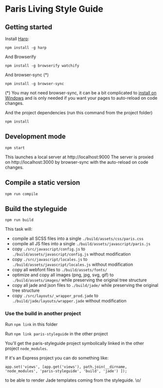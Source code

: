 # Paris Living Style Guide

## Getting started

Install [Harp](http://harpjs.com):

    npm install -g harp

And Browserify

    npm install -g browserify watchify

And browser-sync (*)

    npm install -g browser-sync

(*) You may not need browser-sync, it can be a bit complicated to [install on Windows](http://www.browsersync.io/docs/#windows-users) and is only needed if you want your pages to auto-reload on code changes.

And the project dependencies (run this command from the project folder)

    npm install


## Development mode

    npm start

This launches a local server at http://localhost:9000
The server is proxied on http://localhost:3000 by browser-sync with the auto-reload on code changes.


## Compile a static version

    npm run compile


## Build the styleguide

    npm run build

This task will:
* compile all SCSS files into a single `./build/assets/css/paris.css`
* compile all JS files into a single `./build/assets/javascript/paris.js`
* copy `./src/javascript/config.js` to `./build/assets/javascript/config.js` without modification
* copy `./src/javascript/locales.js` to `./build/assets/javascript/locales.js` without modification
* copy all webfont files to `./build/assets/fonts/`
* optimize and copy all images (png, jpg, svg, gif) to `./build/assets/images/` while preserving the original tree structure
* copy all jade and json files to `./build/jade/` while preserving the original tree structure
* copy `./src/layouts/_wrapper_prod.jade` to `./build/jade/layouts/wrapper.jade` without modification

### Use the build in another project

Run `npm link` in this folder

Run `npm link paris-styleguide` in the other project

You'll get the paris-styleguide project symbolically linked in the other project `node_modules`.

If it's an Express project you can do something like:

    app.set('views', [app.get('views'), path.join(__dirname, 'node_modules', 'paris-styleguide', 'build', 'jade') ]);

to be able to render Jade templates coming from the styleguide. \o/

